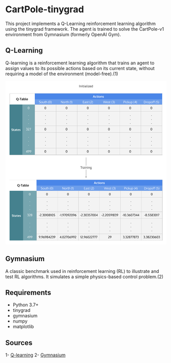 # CartPole-tinygrad

This project implements a Q-Learning reinforcement learning algorithm using the tinygrad framework. The agent is trained to solve the CartPole-v1 environment from Gymnasium (formerly OpenAI Gym).

## Q-Learning 
Q-learning is a reinforcement learning algorithm that trains an agent to assign values to its possible actions based on its current state, without requiring a model of the environment (model-free).(1)

!["A Q-learning table mapping states to actions, initially filled with zeros and updated iteratively through training.](assets/Q-Learning_matrix_init_and_after_training.png)

## Gymnasium
 A classic benchmark used in reinforcement learning (RL) to illustrate and test RL algorithms. It simulates a simple physics-based control problem.(2)

## Requirements
- Python 3.7+
- tinygrad
- gymnasium
- numpy
- matplotlib

## Sources 
1- [Q-learning](https://en.wikipedia.org/wiki/Q-learning)
2- [Gymnasium](https://www.bomberbot.com/reinforcement-learning/reinforcement-learning-made-easy-with-gymnasium/)


